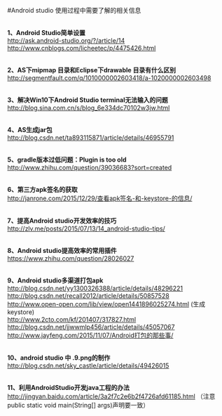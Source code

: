 #Android studio 使用过程中需要了解的相关信息
 
<br>**1、Android Studio简单设置**
<br>http://ask.android-studio.org/?/article/14
<br>http://www.cnblogs.com/licheetec/p/4475426.html
 
<br>**2、AS下mipmap 目录和Eclipse下drawable 目录有什么区别**
<br>http://segmentfault.com/q/1010000002603418/a-1020000002603498
 
<br>**3、解决Win10下Android Studio terminal无法输入的问题**
<br>http://blog.sina.com.cn/s/blog_6e334dc70102w3jw.html

<br>**4、AS生成jar包**
<br>http://blog.csdn.net/ta893115871/article/details/46955791
 
<br>**5、gradle版本过低问题：Plugin is too old**
<br>http://www.zhihu.com/question/39036683?sort=created

<br>**6、第三方apk签名的获取**
<br>http://janrone.com/2015/12/29/查看apk签名-和-keystore-的信息/

<br>**7、提高Android studio开发效率的技巧**
<br>http://zlv.me/posts/2015/07/13/14_android-studio-tips/

<br>**8、Android studio提高效率的常用插件**
<br>https://www.zhihu.com/question/28026027

<br>**9、Android studio多渠道打包apk**
<br>http://blog.csdn.net/yy1300326388/article/details/48296221
<br>http://blog.csdn.net/recall2012/article/details/50857528
<br>http://www.open-open.com/lib/view/open1441896025274.html (生成keystore)
<br>http://www.2cto.com/kf/201407/317827.html
<br>http://blog.csdn.net/jjwwmlp456/article/details/45057067
<br>http://www.jayfeng.com/2015/11/07/Android打包的那些事/

<br>**10、android studio 中 .9.png的制作**
<br>http://blog.csdn.net/sky_castle/article/details/49426015 

<br>**11、利用AndroidStudio开发java工程的办法**
<br>http://jingyan.baidu.com/article/3a2f7c2e6b2f4726afd61185.html （注意public static void main(String[] args)声明要一致）

